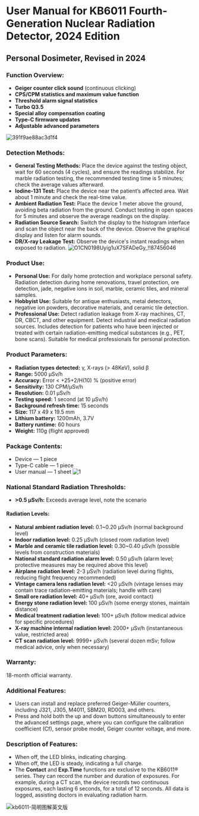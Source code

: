 # User Manual for KB6011 Fourth-Generation Nuclear Radiation Detector, 2024 Edition
## Personal Dosimeter, Revised in 2024

### Function Overview:
- **Geiger counter click sound** (continuous clicking)
- **CPS/CPM statistics and maximum value function**
- **Threshold alarm signal statistics**
- **Turbo Q3.5**
- **Special alloy compensation coating**
- **Type-C firmware updates**
- **Adjustable advanced parameters**

![391f9ae88ac3d1f4](https://github.com/user-attachments/assets/ff452383-d606-4e9e-aa6c-333a2fe4adde) 

### Detection Methods:
- **General Testing Methods:** Place the device against the testing object, wait for 60 seconds (4 cycles), and ensure the readings stabilize. For marble radiation testing, the recommended testing time is 5 minutes; check the average values afterward.
- **Iodine-131 Test:** Place the device near the patient’s affected area. Wait about 1 minute and check the real-time value.
- **Ambient Radiation Test:** Place the device 1 meter above the ground, avoiding beta radiation from the ground. Conduct testing in open spaces for 5 minutes and observe the average readings on the display.
- **Radiation Source Search:** Switch the display to the histogram interface and scan the object near the back of the device. Observe the graphical display and listen for alarm sounds.
- **DR/X-ray Leakage Test:** Observe the device's instant readings when exposed to radiation.
![O1CN0198Uyig1uX7SFADeGy_!!87456046](https://github.com/user-attachments/assets/13eacb81-7469-4a6d-a871-e7ad4134d87d)



### Product Use:
- **Personal Use:** For daily home protection and workplace personal safety. Radiation detection during home renovations, travel protection, ore detection, jade, negative ions in soil, marble, ceramic tiles, and mineral samples.
- **Hobbyist Use:** Suitable for antique enthusiasts, metal detectors, negative ion powders, decorative materials, and ceramic tile detection.
- **Professional Use:** Detect radiation leakage from X-ray machines, CT, DR, CBCT, and other equipment. Detect industrial and medical radiation sources. Includes detection for patients who have been injected or treated with certain radiation-emitting medical substances (e.g., PET, bone scans). Suitable for medical professionals for personal protection.

### Product Parameters:
- **Radiation types detected:** γ, X-rays (> 48KeV), solid β
- **Range:** 5000 μSv/h
- **Accuracy:** Error < +25+2/H(10) % (positive error)
- **Sensitivity:** 130 CPM/μSv/h
- **Resolution:** 0.01 μSv/h
- **Testing speed:** 1 second (at 10 μSv/h)
- **Background refresh time:** 15 seconds
- **Size:** 117 x 49 x 19.5 mm
- **Lithium battery:** 1200mAh, 3.7V
- **Battery runtime:** 60 hours
- **Weight:** 110g (flight approved)

### Package Contents:
- Device — 1 piece
- Type-C cable — 1 piece
- User manual — 1 sheet
![1](https://github.com/user-attachments/assets/26234838-d918-4eba-8481-c71377fe85a5)



### National Standard Radiation Thresholds:
- **>0.5 μSv/h:** Exceeds average level, note the scenario

#### Radiation Levels:
- **Natural ambient radiation level:** 0.1~0.20 μSv/h (normal background level)
- **Indoor radiation level:** 0.25 μSv/h (closed room radiation level)
- **Marble and ceramic tile radiation level:** 0.30~0.40 μSv/h (possible levels from construction materials)
- **National standard radiation alarm level:** 0.50 μSv/h (alarm level; protective measures may be required above this level)
- **Airplane radiation level:** 2-3 μSv/h (radiation level during flights, reducing flight frequency recommended)
- **Vintage camera lens radiation level:** <20 μSv/h (vintage lenses may contain trace radiation-emitting materials; handle with care)
- **Small ore radiation level:** 40+ μSv/h (ore, avoid contact)
- **Energy stone radiation level:** 100 μSv/h (some energy stones, maintain distance)
- **Medical treatment radiation level:** 100+ μSv/h (follow medical advice for specific procedures)
- **X-ray machine internal radiation level:** 2000+ μSv/h (instantaneous value, restricted area)
- **CT scan radiation level:** 9999+ μSv/h (several dozen mSv; follow medical advice, only when necessary)

### Warranty:
18-month official warranty.

### Additional Features:
- Users can install and replace preferred Geiger-Müller counters, including J321, J305, M4011, SBM20, RD003, and others.
- Press and hold both the up and down buttons simultaneously to enter the advanced settings page, where you can configure the calibration coefficient (Cf), sensor probe model, Geiger counter voltage, and more.

### Description of Features:
- When off, the LED blinks, indicating charging.
- When off, the LED is steady, indicating a full charge.
- The **Contact** and **Exp.Time** functions are exclusive to the KB6011® series. They can record the number and duration of exposures. For example, during a CT scan, the device records two continuous exposures, each lasting 6 seconds, for a total of 12 seconds. All data is logged, assisting doctors in evaluating radiation harm.

![kb6011-简明图解英文版](https://github.com/user-attachments/assets/38c635fa-e952-4ce4-ae4d-80b3b48f1daa)

